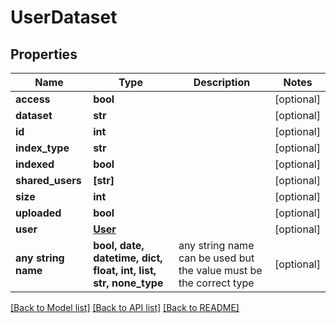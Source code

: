 # UserDataset


## Properties
Name | Type | Description | Notes
------------ | ------------- | ------------- | -------------
**access** | **bool** |  | [optional] 
**dataset** | **str** |  | [optional] 
**id** | **int** |  | [optional] 
**index_type** | **str** |  | [optional] 
**indexed** | **bool** |  | [optional] 
**shared_users** | **[str]** |  | [optional] 
**size** | **int** |  | [optional] 
**uploaded** | **bool** |  | [optional] 
**user** | [**User**](User.md) |  | [optional] 
**any string name** | **bool, date, datetime, dict, float, int, list, str, none_type** | any string name can be used but the value must be the correct type | [optional]

[[Back to Model list]](../README.md#documentation-for-models) [[Back to API list]](../README.md#documentation-for-api-endpoints) [[Back to README]](../README.md)


